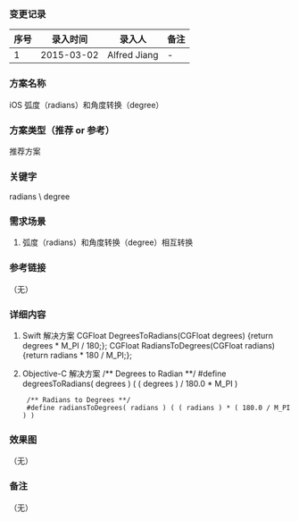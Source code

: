 ### 变更记录
| 序号 | 录入时间 | 录入人 | 备注 |
| -- | -- | -- | -- |
| 1 | 2015-03-02 | Alfred Jiang | - |

### 方案名称
iOS 弧度（radians）和角度转换（degree）

### 方案类型（推荐 or 参考）
推荐方案

### 关键字
radians \ degree

### 需求场景
1. 弧度（radians）和角度转换（degree）相互转换

### 参考链接
（无）

### 详细内容

1. Swift 解决方案
        CGFloat DegreesToRadians(CGFloat degrees) {return degrees * M_PI / 180;};
        CGFloat RadiansToDegrees(CGFloat radians) {return radians * 180 / M_PI;};

2. Objective-C 解决方案
        /** Degrees to Radian **/
        #define degreesToRadians( degrees ) ( ( degrees ) / 180.0 * M_PI )

        /** Radians to Degrees **/
        #define radiansToDegrees( radians ) ( ( radians ) * ( 180.0 / M_PI ) )

### 效果图
（无）

### 备注
（无）
